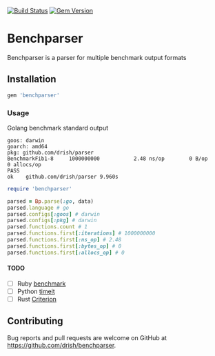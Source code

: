 [![Build Status](https://travis-ci.com/drish/benchparser.svg?branch=master)](https://travis-ci.com/drish/benchparser)
[![Gem Version](https://badge.fury.io/rb/benchparser.svg)](https://badge.fury.io/rb/benchparser)

# Benchparser

Benchparser is a parser for multiple benchmark output formats

## Installation

```ruby
gem 'benchparser'
```


### Usage

Golang benchmark standard output

```text
goos: darwin
goarch: amd64
pkg: github.com/drish/parser
BenchmarkFib1-8     1000000000           2.48 ns/op        0 B/op        0 allocs/op
PASS
ok    github.com/drish/parser 9.960s
```

```ruby
require 'benchparser'

parsed = Bp.parse(:go, data)
parsed.language # go
parsed.configs[:goos] # darwin
parsed.configs[:pkg] # darwin
parsed.functions.count # 1
parsed.functions.first[:iterations] # 1000000000
parsed.functions.first[:ns_op] # 2.48
parsed.functions.first[:bytes_op] # 0
parsed.functions.first[:allocs_op] # 0
```


#### TODO

- [ ] Ruby [benchmark](https://ruby-doc.org/stdlib-2.5.0/libdoc/benchmark/rdoc/)
- [ ] Python [timeit](https://docs.python.org/2/library/timeit.html)
- [ ] Rust [Criterion](https://github.com/bheisler/criterion.rs)

## Contributing

Bug reports and pull requests are welcome on GitHub at https://github.com/drish/benchparser.
